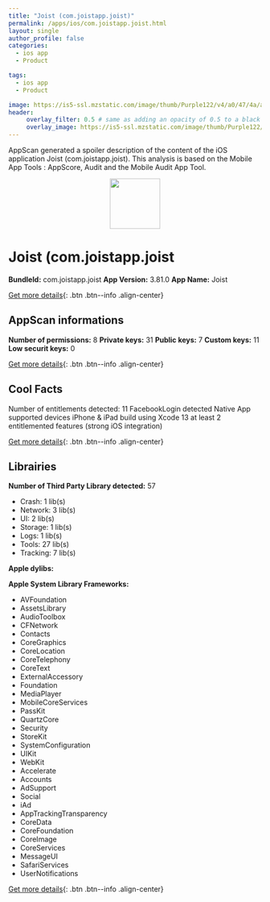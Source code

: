 ```yaml
---
title: "Joist (com.joistapp.joist)"
permalink: /apps/ios/com.joistapp.joist.html
layout: single
author_profile: false
categories: 
  - ios app 
  - Product 

tags: 
  - ios app 
  - Product 

image: https://is5-ssl.mzstatic.com/image/thumb/Purple122/v4/a0/47/4a/a0474a9b-2cab-5155-4cf5-1527befca43a/JoistAppIcon-1x_U007emarketing-0-7-0-85-220.png/512x512bb.jpg
header: 
     overlay_filter: 0.5 # same as adding an opacity of 0.5 to a black background
     overlay_image: https://is5-ssl.mzstatic.com/image/thumb/Purple122/v4/a0/47/4a/a0474a9b-2cab-5155-4cf5-1527befca43a/JoistAppIcon-1x_U007emarketing-0-7-0-85-220.png/512x512bb.jpg
---
```

AppScan generated a spoiler description of the content of the iOS application Joist (com.joistapp.joist). This analysis is based on the Mobile App Tools : AppScore, Audit and the Mobile Audit App Tool.

  
  
<div style="text-align: center;"><img src="https://is5-ssl.mzstatic.com/image/thumb/Purple122/v4/a0/47/4a/a0474a9b-2cab-5155-4cf5-1527befca43a/JoistAppIcon-1x_U007emarketing-0-7-0-85-220.png/512x512bb.jpg" width="100" height="100"></div>  
  
# Joist (com.joistapp.joist

**BundleId:** com.joistapp.joist
**App Version:** 3.81.0
**App Name:** Joist


[Get more details](/pricing.html){: .btn .btn--info .align-center}  
  
## AppScan informations 

**Number of permissions:** 8
**Private keys:** 31
**Public keys:** 7
**Custom keys:** 11
**Low securit keys:** 0
  
[Get more details](/pricing.html){: .btn .btn--info .align-center}

## Cool Facts

Number of entitlements detected: 11
FacebookLogin detected
Native App
supported devices iPhone & iPad
build using Xcode 13
at least 2 entitlemented features (strong iOS integration)
  
[Get more details](/pricing.html){: .btn .btn--info .align-center}

## Librairies 
**Number of Third Party Library detected:** 57
- Crash: 1 lib(s)
- Network: 3 lib(s)
- UI: 2 lib(s)
- Storage: 1 lib(s)
- Logs: 1 lib(s)
- Tools: 27 lib(s)
- Tracking: 7 lib(s)

**Apple dylibs:**


**Apple System Library Frameworks:**
- AVFoundation
- AssetsLibrary
- AudioToolbox
- CFNetwork
- Contacts
- CoreGraphics
- CoreLocation
- CoreTelephony
- CoreText
- ExternalAccessory
- Foundation
- MediaPlayer
- MobileCoreServices
- PassKit
- QuartzCore
- Security
- StoreKit
- SystemConfiguration
- UIKit
- WebKit
- Accelerate
- Accounts
- AdSupport
- Social
- iAd
- AppTrackingTransparency
- CoreData
- CoreFoundation
- CoreImage
- CoreServices
- MessageUI
- SafariServices
- UserNotifications


  
[Get more details](/pricing.html){: .btn .btn--info .align-center}

